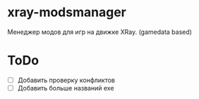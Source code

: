 # xray-modsmanager
Менеджер модов для игр на движке XRay. (gamedata based)

# ToDo
- [ ] Добавить проверку конфликтов
- [ ] Добавить больше названий exe
